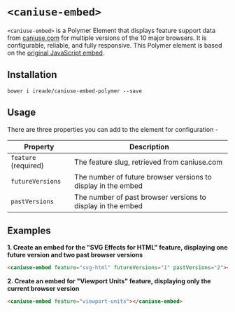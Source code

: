 # `<caniuse-embed>`

`<caniuse-embed>` is a Polymer Element that displays feature support data from [caniuse.com](https://caniuse.com) for multiple versions of the 10 major browsers. It is configurable, reliable, and fully responsive. This Polymer element is based on the [original JavaScript embed](https://caniuse.bitsofco.de/).


## Installation

```
bower i ireade/caniuse-embed-polymer --save
```


## Usage

There are three properties you can add to the element for configuration -

Property | Description
---------|-------------
`feature` (required) | The feature slug, retrieved from caniuse.com
`futureVersions` | The number of future browser versions to display in the embed
`pastVersions` | The number of past browser versions to display in the embed


## Examples

**1. Create an embed for the "SVG Effects for HTML" feature, displaying one future version and two past browser versions**


<!--
```
<custom-element-demo>
  <template>
    <link rel="import" href="caniuse-embed.html">
    <link rel="import" href="../other-element/other-element.html">
    <next-code-block></next-code-block>
  </template>
</custom-element-demo>
```
-->
```html
<caniuse-embed feature="svg-html" futureVersions="1" pastVersions="2"></caniuse-embed>
```


**2. Create an embed for "Viewport Units" feature, displaying only the current browser version**

<!--
```
<custom-element-demo>
  <template>
    <link rel="import" href="caniuse-embed.html">
    <link rel="import" href="../other-element/other-element.html">
    <next-code-block></next-code-block>
  </template>
</custom-element-demo>
```
-->
```html
<caniuse-embed feature="viewport-units"></caniuse-embed>
```
